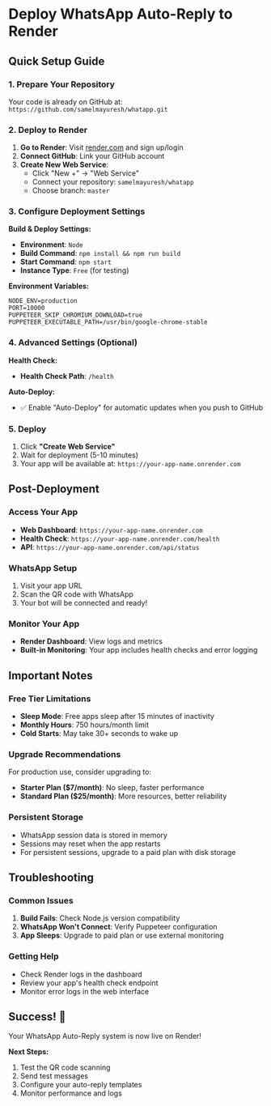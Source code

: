 # Deploy WhatsApp Auto-Reply to Render

## Quick Setup Guide

### 1. Prepare Your Repository
Your code is already on GitHub at: `https://github.com/samelmayuresh/whatapp.git`

### 2. Deploy to Render

1. **Go to Render**: Visit [render.com](https://render.com) and sign up/login
2. **Connect GitHub**: Link your GitHub account
3. **Create New Web Service**: 
   - Click "New +" → "Web Service"
   - Connect your repository: `samelmayuresh/whatapp`
   - Choose branch: `master`

### 3. Configure Deployment Settings

**Build & Deploy Settings:**
- **Environment**: `Node`
- **Build Command**: `npm install && npm run build`
- **Start Command**: `npm start`
- **Instance Type**: `Free` (for testing)

**Environment Variables:**
```
NODE_ENV=production
PORT=10000
PUPPETEER_SKIP_CHROMIUM_DOWNLOAD=true
PUPPETEER_EXECUTABLE_PATH=/usr/bin/google-chrome-stable
```

### 4. Advanced Settings (Optional)

**Health Check:**
- **Health Check Path**: `/health`

**Auto-Deploy:**
- ✅ Enable "Auto-Deploy" for automatic updates when you push to GitHub

### 5. Deploy

1. Click **"Create Web Service"**
2. Wait for deployment (5-10 minutes)
3. Your app will be available at: `https://your-app-name.onrender.com`

## Post-Deployment

### Access Your App
- **Web Dashboard**: `https://your-app-name.onrender.com`
- **Health Check**: `https://your-app-name.onrender.com/health`
- **API**: `https://your-app-name.onrender.com/api/status`

### WhatsApp Setup
1. Visit your app URL
2. Scan the QR code with WhatsApp
3. Your bot will be connected and ready!

### Monitor Your App
- **Render Dashboard**: View logs and metrics
- **Built-in Monitoring**: Your app includes health checks and error logging

## Important Notes

### Free Tier Limitations
- **Sleep Mode**: Free apps sleep after 15 minutes of inactivity
- **Monthly Hours**: 750 hours/month limit
- **Cold Starts**: May take 30+ seconds to wake up

### Upgrade Recommendations
For production use, consider upgrading to:
- **Starter Plan ($7/month)**: No sleep, faster performance
- **Standard Plan ($25/month)**: More resources, better reliability

### Persistent Storage
- WhatsApp session data is stored in memory
- Sessions may reset when the app restarts
- For persistent sessions, upgrade to a paid plan with disk storage

## Troubleshooting

### Common Issues
1. **Build Fails**: Check Node.js version compatibility
2. **WhatsApp Won't Connect**: Verify Puppeteer configuration
3. **App Sleeps**: Upgrade to paid plan or use external monitoring

### Getting Help
- Check Render logs in the dashboard
- Review your app's health check endpoint
- Monitor error logs in the web interface

## Success! 🎉

Your WhatsApp Auto-Reply system is now live on Render!

**Next Steps:**
1. Test the QR code scanning
2. Send test messages
3. Configure your auto-reply templates
4. Monitor performance and logs